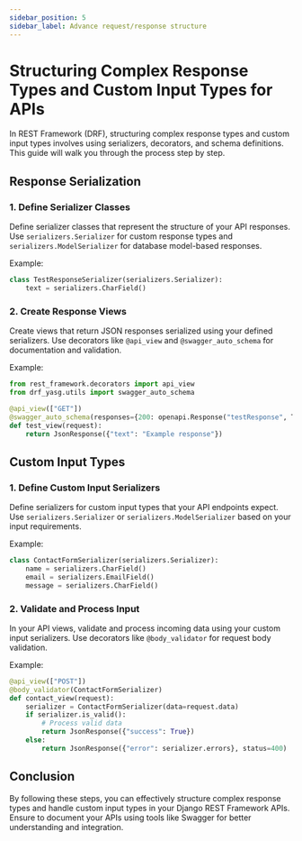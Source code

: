 ```yaml
---
sidebar_position: 5
sidebar_label: Advance request/response structure
---
```


# Structuring Complex Response Types and Custom Input Types for APIs

In REST Framework (DRF), structuring complex response types and custom input types involves using serializers, decorators, and schema definitions. This guide will walk you through the process step by step.

## Response Serialization

### 1. Define Serializer Classes

Define serializer classes that represent the structure of your API responses. Use `serializers.Serializer` for custom response types and `serializers.ModelSerializer` for database model-based responses.

Example:
```python
class TestResponseSerializer(serializers.Serializer):
    text = serializers.CharField()
```

### 2. Create Response Views

Create views that return JSON responses serialized using your defined serializers. Use decorators like `@api_view` and `@swagger_auto_schema` for documentation and validation.

Example:
```python
from rest_framework.decorators import api_view
from drf_yasg.utils import swagger_auto_schema

@api_view(["GET"])
@swagger_auto_schema(responses={200: openapi.Response("testResponse", TestResponseSerializer)})
def test_view(request):
    return JsonResponse({"text": "Example response"})
```

## Custom Input Types

### 1. Define Custom Input Serializers

Define serializers for custom input types that your API endpoints expect. Use `serializers.Serializer` or `serializers.ModelSerializer` based on your input requirements.

Example:
```python
class ContactFormSerializer(serializers.Serializer):
    name = serializers.CharField()
    email = serializers.EmailField()
    message = serializers.CharField()
```

### 2. Validate and Process Input

In your API views, validate and process incoming data using your custom input serializers. Use decorators like `@body_validator` for request body validation.

Example:
```python
@api_view(["POST"])
@body_validator(ContactFormSerializer)
def contact_view(request):
    serializer = ContactFormSerializer(data=request.data)
    if serializer.is_valid():
        # Process valid data
        return JsonResponse({"success": True})
    else:
        return JsonResponse({"error": serializer.errors}, status=400)
```

## Conclusion

By following these steps, you can effectively structure complex response types and handle custom input types in your Django REST Framework APIs. Ensure to document your APIs using tools like Swagger for better understanding and integration.
